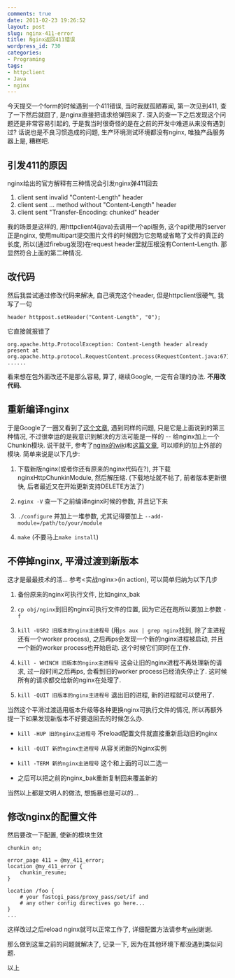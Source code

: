 ```yaml
---
comments: true
date: 2011-02-23 19:26:52
layout: post
slug: nginx-411-error
title: Nginx返回411错误
wordpress_id: 730
categories:
- Programing
tags:
- httpclient
- Java
- nginx
---
```


今天提交一个form的时候遇到一个411错误, 当时我就孤陋寡闻, 第一次见到411, 查了一下然后就囧了, 是nginx直接把请求给弹回来了. 深入的查一下之后发现这个问题还是非常容易引起的, 于是我当时很奇怪的是在之前的开发中难道从来没有遇到过? 话说也是不良习惯造成的问题, 生产环境测试环境都没有nginx, 唯独产品服务器上是, 糟糕吧.




## 引发411的原因




nginx给出的官方解释有三种情况会引发nginx弹411回去



1. client sent invalid "Content-Length" header
2. client sent … method without "Content-Length" header
3. client sent "Transfer-Encoding: chunked" header



我的场景是这样的, 用httpclient4(java)去调用一个api服务, 这个api使用的server正是nginx, 使用multipart提交图片文件的时候因为它忽略或省略了文件的真正的长度, 所以(通过firebug发现)在request header里就压根没有Content-Length. 那显然符合上面的第二种情况.




## 改代码




然后我尝试通过修改代码来解决, 自己填充这个header, 但是httpclient很硬气, 我写了一句



```nginx
header httppost.setHeader("Content-Length", "0");
```



它直接就报错了



```
org.apache.http.ProtocolException: Content-Length header already present at org.apache.http.protocol.RequestContent.process(RequestContent.java:67)  ......
```



看来想在包外面改还不是那么容易, 算了, 继续Google, 一定有合理的办法. **不用改代码.**




## 重新编译nginx




于是Google了一圈又看到了[这个文章](http://www.lamnk.com/blog/computer/fix-nginx-411-length-required-error/), 遇到同样的问题, 只是它是上面说到的第三种情况, 不过很幸运的是我意识到解决的方法可能是一样的 -- 给nginx加上一个Chunkin模块. 说干就干, 参考了[nginx的wik](http://wiki.nginx.org/NginxHttpChunkinModule#Installation)i和[这篇文章](http://www.shenzhen3c.com/archives/360), 可以顺利的加上外部的模块. 简单来说是以下几步:






1. 下载新版nginx(或者你还有原来的nginx代码在?), 并下载nginxHttpChunkinModule, 然后解压缩. (下载地址就不帖了, 前者版本更新很快, 后者最近又在开始更新支持DELETE方法了)

2. `nginx -V` 查一下之前编译nginx时候的参数, 并且记下来

3. `./configure` 并加上一堆参数, 尤其记得要加上 `--add-module=/path/to/your/module`

4. `make` (不要马上`make install`)




## 不停掉nginx, 平滑过渡到新版本




这才是最最技术的活... 参考<实战nginx>(in action), 可以简单归纳为以下几步






1. 备份原来的nginx可执行文件, 比如nginx_bak

2. `cp obj/nginx`到旧的nginx可执行文件的位置, 因为它还在跑所以要加上参数 `-f`

3. `kill -USR2 旧版本的nginx主进程号` (用`ps aux | grep nginx`找到, 除了主进程还有一个worker process), 之后再ps会发现一个新的nginx进程被启动, 并且一个新的worker process也开始启动. 这个时候它们同时在工作.

4. `kill - WHINCH 旧版本的nginx主进程号` 这会让旧的nginx进程不再处理新的请求, 过一段时间之后再ps, 会看到旧的worker process已经消失停止了. 这时候所有的请求都交给新的nginx在处理了.

5. `kill -QUIT 旧版本的nginx主进程号` 退出旧的进程, 新的进程就可以使用了.




当然这个平滑过渡适用版本升级等各种更换nginx可执行文件的情况, 所以再额外提一下如果发现新版本不好要退回去的时候怎么办.






 * `kill -HUP 旧的nginx主进程号` 不reload配置文件就直接重新启动旧的nginx

 * `kill -QUIT 新的nginx主进程号` 从容关闭新的Nginx实例

 * `kill -TERM 新的nginx主进程号` 这个和上面的可以二选一

 * 之后可以把之前的nginx_bak重新复制回来覆盖新的




当然以上都是文明人的做法, 想施暴也是可以的...




## 修改nginx的配置文件




然后要改一下配置, 使新的模块生效



```nginx
chunkin on;

error_page 411 = @my_411_error;
location @my_411_error {
    chunkin_resume;
}

location /foo {
    # your fastcgi_pass/proxy_pass/set/if and
    # any other config directives go here...
}
...
```



这样改过之后reload nginx就可以正常工作了, 详细配置方法请参考[wiki](http://wiki.nginx.org/NginxHttpChunkinModule)谢谢.







那么做到这里之前的问题就解决了, 记录一下, 因为在其他环境下都没遇到类似问题.




以上



